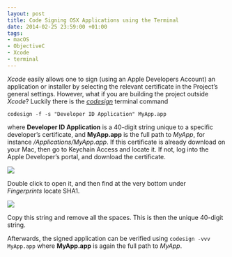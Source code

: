 ```yaml
---
layout: post
title: Code Signing OSX Applications using the Terminal
date: 2014-02-25 23:59:00 +01:00
tags:
- macOS
- ObjectiveC
- Xcode
- terminal
---
```

*Xcode* easily allows one to sign (using an Apple Developers Account) an application or installer by selecting the relevant certificate in the Project’s general settings. However, what if you are building the project outside *Xcode*? Luckily there is the [*codesign*](https://developer.apple.com/legacy/library/documentation/Darwin/Reference/ManPages/man1/codesign.1.html) terminal command

```
codesign -f -s "Developer ID Application" MyApp.app
```

where **Developer ID Application** is a 40-digit string unique to a specific developer’s certificate, and **MyApp.app** is the full path to *MyApp*, for instance */Applications/MyApp.app*. If this certificate is already download on your Mac, then go to Keychain Access and locate it. If not, log into the Apple Developer’s portal, and download the certificate.

![]({{site.baseurl}}/assets/images/posts/2014/14-02-25/01.png)

Double click to open it, and then find at the very bottom under *Fingerprints* locate SHA1.

![]({{site.baseurl}}/assets/images/posts/2014/14-02-25/02.png)

Copy this string and remove all the spaces. This is then the unique 40-digit string.

Afterwards, the signed application can be verified using ```codesign -vvv MyApp.app``` where **MyApp.app** is again the full path to *MyApp*.
